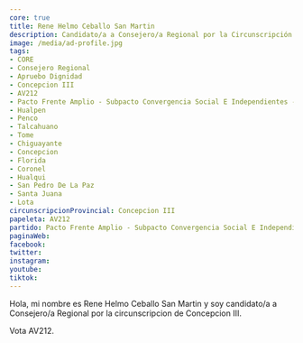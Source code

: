 ```yaml
---
core: true
title: Rene Helmo Ceballo San Martin
description: Candidato/a a Consejero/a Regional por la Circunscripción de Concepcion III
image: /media/ad-profile.jpg
tags:
- CORE
- Consejero Regional
- Apruebo Dignidad
- Concepcion III
- AV212
- Pacto Frente Amplio - Subpacto Convergencia Social E Independientes - Independientes
- Hualpen
- Penco
- Talcahuano
- Tome
- Chiguayante
- Concepcion
- Florida
- Coronel
- Hualqui
- San Pedro De La Paz
- Santa Juana
- Lota
circunscripcionProvincial: Concepcion III
papeleta: AV212
partido: Pacto Frente Amplio - Subpacto Convergencia Social E Independientes - Independientes
paginaWeb:
facebook:
twitter:
instagram:
youtube:
tiktok:
---
```

Hola, mi nombre es Rene Helmo Ceballo San Martin y soy candidato/a a Consejero/a Regional por la circunscripcion de Concepcion III.

Vota AV212.
